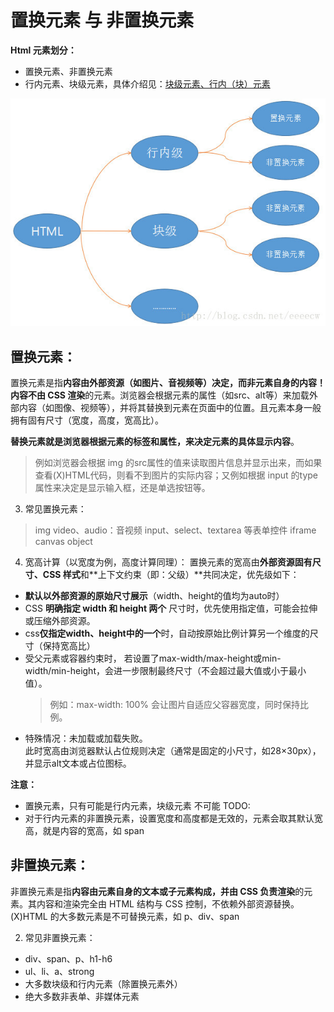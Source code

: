 # 置换元素 与 非置换元素
**Html 元素划分：**
* 置换元素、非置换元素
* 行内元素、块级元素，具体介绍见：[块级元素、行内（块）元素](./块元素_行内元素.md)

![置换元素](./icon/置换元素.png)

## 置换元素：
置换元素是指**内容由外部资源（如图片、音视频等）决定，而非元素自身的内容！内容不由 CSS 渲染**的元素。浏览器会根据元素的属性（如src、alt等）来加载外部内容（如图像、视频等），并将其替换到元素在页面中的位置。且元素本身一般拥有固有尺寸（宽度，高度，宽高比）。

**替换元素就是浏览器根据元素的标签和属性，来决定元素的具体显示内容**。
> 例如浏览器会根据 img 的src属性的值来读取图片信息并显示出来，而如果查看(X)HTML代码，则看不到图片的实际内容；又例如根据 input 的type属性来决定是显示输入框，还是单选按钮等。

3. 常见置换元素：
> img
> video、audio：音视频
> input、select、textarea 等表单控件
> iframe
> canvas
> object

4. 宽高计算（以宽度为例，高度计算同理）：
置换元素的宽高由**外部资源固有尺寸、CSS 样式**和**上下文约束（即：父级）**共同决定，优先级如下：
* **默认以外部资源的原始尺寸展示**（width、height的值均为auto时）
* CSS **明确指定 width 和 height 两个** 尺寸时，优先使用指定值，可能会拉伸或压缩外部资源。
* css**仅指定width、height中的一个**时，自动按原始比例计算另一个维度的尺寸（保持宽高比）
* 受父元素或容器约束时，
若设置了max-width/max-height或min-width/min-height，会进一步限制最终尺寸（不会超过最大值或小于最小值）。   
    > 例如：max-width: 100% 会让图片自适应父容器宽度，同时保持比例。
* 特殊情况：未加载或加载失败。  
此时宽高由浏览器默认占位规则决定（通常是固定的小尺寸，如28×30px），并显示alt文本或占位图标。


**注意：**
* 置换元素，只有可能是行内元素，块级元素 不可能   TODO:
* 对于行内元素的非置换元素，设置宽度和高度都是无效的，元素会取其默认宽高，就是内容的宽高，如 span


## 非置换元素：
非置换元素是指**内容由元素自身的文本或子元素构成，并由 CSS 负责渲染**的元素。其内容和渲染完全由 HTML 结构与 CSS 控制，不依赖外部资源替换。(X)HTML 的大多数元素是不可替换元素，如 p、div、span

2. 常见非置换元素：
*  div、span、p、h1-h6
*  ul、li、a、strong
* 大多数块级和行内元素（除置换元素外）
* 绝大多数非表单、非媒体元素